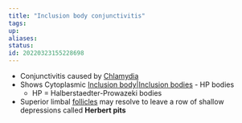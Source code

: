 ```yaml
---
title: "Inclusion body conjunctivitis"
tags:
up:
aliases:
status:
id: 20220323155228698
---
```




- Conjunctivitis caused by <a href="Chlamydia" class="internal-link">Chlamydia</a>
- Shows Cytoplasmic [Inclusion body|Inclusion bodies](/posts/inclusion_body|inclusion_bodies) - HP bodies
  - HP = Halberstaedter-Prowazeki bodies
- Superior limbal [follicles](/posts/follicles) may resolve to leave a row of shallow depressions called **Herbert pits**
